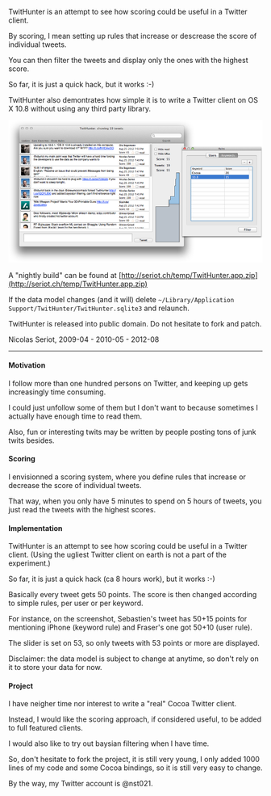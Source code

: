 TwitHunter is an attempt to see how scoring could be useful in a Twitter client.

By scoring, I mean setting up rules that increase or descrease the score of individual tweets.

You can then filter the tweets and display only the ones with the highest score.

So far, it is just a quick hack, but it works :-)

TwitHunter also demontrates how simple it is to write a Twitter client on OS X 10.8 without using any third party library.

![TwitHunter](https://github.com/nst/TwitHunter/raw/master/art/twithunter.png "Screenshot")

A "nightly build" can be found at [http://seriot.ch/temp/TwitHunter.app.zip](http://seriot.ch/temp/TwitHunter.app.zip)

If the data model changes (and it will) delete <code>~/Library/Application Support/TwitHunter/TwitHunter.sqlite3</code> and relaunch.

TwitHunter is released into public domain. Do not hesitate to fork and patch.

Nicolas Seriot, 2009-04 - 2010-05 - 2012-08

---

#### Motivation

I follow more than one hundred persons on Twitter, and keeping up gets increasingly time consuming.

I could just unfollow some of them but I don't want to because sometimes I actually have enough time to read them.

Also, fun or interesting twits may be written by people posting tons of junk twits besides.

#### Scoring

I envisionned a scoring system, where you define rules that increase or decrease the score of individual tweets.

That way, when you only have 5 minutes to spend on 5 hours of tweets, you just read the tweets with the highest scores.

#### Implementation

TwitHunter is an attempt to see how scoring could be useful in a Twitter client. (Using the ugliest Twitter client on earth is not a part of the experiment.)

So far, it is just a quick hack (ca 8 hours work), but it works :-)

Basically every tweet gets 50 points. The score is then changed according to simple rules, per user or per keyword.

For instance, on the screenshot, Sebastien's tweet has 50+15 points for mentioning iPhone (keyword rule) and Fraser's one got 50+10 (user rule).

The slider is set on 53, so only tweets with 53 points or more are displayed.

Disclaimer: the data model is subject to change at anytime, so don't rely on it to store your data for now.

#### Project

I have neigher time nor interest to write a "real" Cocoa Twitter client.

Instead, I would like the scoring approach, if considered useful, to be added to full featured clients.

I would also like to try out baysian filtering when I have time.

So, don't hesitate to fork the project, it is still very young, I only added 1000 lines of my code and some Cocoa bindings, so it is still very easy to change.

By the way, my Twitter account is @nst021.
